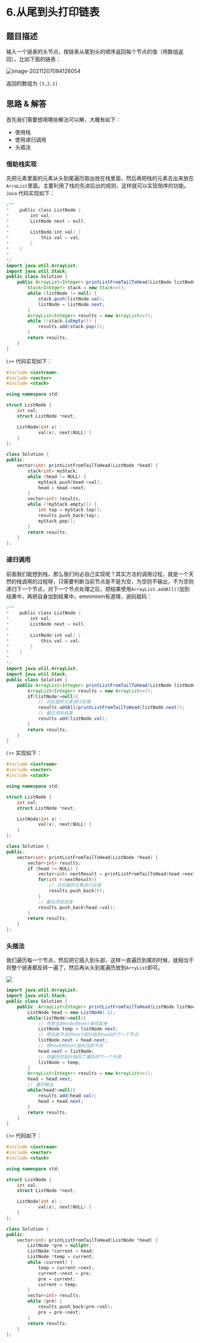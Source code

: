# 6.从尾到头打印链表
## 题目描述
输入一个链表的头节点，按链表从尾到头的顺序返回每个节点的值（用数组返回）。比如下面的链表：

![image-20211207084126054](https://markdownpicture.oss-cn-qingdao.aliyuncs.com/blog/image-20211207084126054.png)

返回的数组为 `[3,2,1]`


## 思路 & 解答
首先我们需要想用哪些解法可以解，大概有如下：
- 使用栈 
- 使用递归调用
- 头插法

### 借助栈实现
先把元素里面的元素从头到尾遍历取出放在栈里面，然后再把栈的元素去出来放在`ArraList`里面。主要利用了栈的先进后出的规则，这样就可以实现倒序的功能。`Java` 代码实现如下：

```java
/**
*    public class ListNode {
*        int val;
*        ListNode next = null;
*
*        ListNode(int val) {
*            this.val = val;
*        }
*    }
*
*/
import java.util.ArrayList;
import java.util.Stack;
public class Solution {
    public ArrayList<Integer> printListFromTailToHead(ListNode listNode) {
        Stack<Integer> stack = new Stack<>();
        while (listNode != null) {
            stack.push(listNode.val);
            listNode = listNode.next;
        }
        ArrayList<Integer> results = new ArrayList<>();
        while (!stack.isEmpty()) {
            results.add(stack.pop()); 
        }
        return results;
    }
}
```

`C++` 代码实现如下：
```C++
#include <iostream>
#include <vector>
#include <stack>

using namespace std;

struct ListNode {
    int val;
    struct ListNode *next;

    ListNode(int x) :
            val(x), next(NULL) {
    }
};

class Solution {
public:
    vector<int> printListFromTailToHead(ListNode *head) {
        stack<int> myStack;
        while (head != NULL) {
            myStack.push(head->val);
            head = head->next;
        }
        vector<int> results;
        while (!myStack.empty()) {
            int top = myStack.top();
            results.push_back(top);
            myStack.pop();
        }
        return results;
    }
};
```

### 递归调用

前面我们能想到栈，那么我们何必自己实现呢？其实方法的调用过程，就是一个天然的栈调用的过程呀，只需要判断当前节点是不是为空，为空则不输出，不为空则递归下一个节点，对下一个节点处理之后，把结果使用`ArrayList.addAll()`加到结果中，再把自身加到结果中，emmmmm有道理，说码就码：

```java
/**
*    public class ListNode {
*        int val;
*        ListNode next = null;
*
*        ListNode(int val) {
*            this.val = val;
*        }
*    }
*
*/
import java.util.ArrayList;
import java.util.Stack;
public class Solution {
    public ArrayList<Integer> printListFromTailToHead(ListNode listNode) {
        ArrayList<Integer> results = new ArrayList<>();
        if(listNode!=null){
            // 对后面的元素进行处理
            results.addAll(printListFromTailToHead(listNode.next));
            // 最后添加自身
            results.add(listNode.val);
        }
        return results;
    }
}
```

`C++` 实现如下：
```C++
#include <iostream>
#include <vector>
#include <stack>

using namespace std;

struct ListNode {
    int val;
    struct ListNode *next;

    ListNode(int x) :
            val(x), next(NULL) {
    }
};

class Solution {
public:
    vector<int> printListFromTailToHead(ListNode *head) {
        vector<int> results;
        if (head != NULL) {
            vector<int> nextResult = printListFromTailToHead(head->next);
            for(int r:nextResult){
                // 对后面的元素进行处理
                results.push_back(r);
            }
            // 最后添加自身
            results.push_back(head->val);
        }
        return results;
    }
};
```

### 头插法
我们遍历每一个节点，然后把它插入到头部，这样一直遍历到尾的时候，就相当于将整个链表都反转一遍了，然后再从头到尾遍历放到`ArryList`即可。

![](https://imgconvert.csdnimg.cn/aHR0cHM6Ly9tYXJrZG93bnBpY3R1cmUub3NzLWNuLXFpbmdkYW8uYWxpeXVuY3MuY29tLzIwMjAwNjMwMjM0NDI4LnBuZw?x-oss-process=image/format,png)

```java
import java.util.ArrayList;
import java.util.Stack;
public class Solution {
    public  ArrayList<Integer> printListFromTailToHead(ListNode listNode) {
        ListNode head = new ListNode(-1);
        while(listNode!=null){
            // 先把当前node的next保存起来
            ListNode temp = listNode.next;
            // 把当前节点的next指针指向head的下一个节点
            listNode.next = head.next;
            // 把head的next指向当前节点
            head.next = listNode;
            // 将遍历的指针指向了遍历的下一个元素
            listNode = temp;
        }
        ArrayList<Integer> results = new ArrayList<>();
        head = head.next;
        // 遍历输出
        while(head!=null){
            results.add(head.val);
            head = head.next;
        }
        return results;
    }
}
```

`C++` 代码如下：

```C++
#include <iostream>
#include <vector>
#include <stack>

using namespace std;

struct ListNode {
    int val;
    struct ListNode *next;

    ListNode(int x) :
            val(x), next(NULL) {
    }
};

class Solution {
public:
    vector<int> printListFromTailToHead(ListNode *head) {
        ListNode *pre = nullptr;
        ListNode *current = head;
        ListNode *temp = current;
        while (current) {
            temp = current->next;
            current->next = pre;
            pre = current;
            current = temp;
        }
        vector<int> results;
        while (pre) {
            results.push_back(pre->val);
            pre = pre->next;
        }
        return results;
    }
};
```